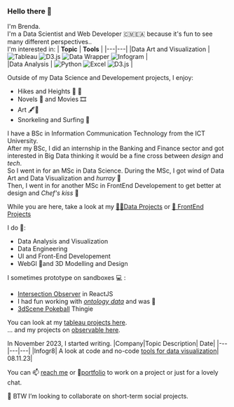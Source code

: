 ### Hello there 👋

I'm Brenda.   
I'm a Data Scientist and Web Developer 🇨🇲🇪🇦 because it's fun to see many different perspectives..  
I'm interested in:
| **Topic** | **Tools** |
|---|---|
|Data Art and Visualization | ![Tableau](https://img.shields.io/badge/Tableau-blue) ![D3.js](https://img.shields.io/badge/D3.js-blue) ![Data Wrapper](https://img.shields.io/badge/DataWrapper-blue) ![Infogram](https://img.shields.io/badge/Infogram-blue) |  
|Data Analysis | ![Python](https://img.shields.io/badge/Python-pink) ![Excel](https://img.shields.io/badge/Excel-pink) ![D3.js](https://img.shields.io/badge/D3.js-pink) |     

Outside of my Data Science and Developement projects, I enjoy:
  - Hikes and Heights 🥾 📸
  - Novels 📖 and Movies 🎞️
  - Art 🖋️🎊
  - Snorkeling and Surfing 🌊    
 
I have a BSc in Information Communication Technology from the ICT University.   
After my BSc, I did an internship in the Banking and Finance sector and got interested in Big Data thinking it would be a fine cross between _design_ and _tech_.   
So I went in for an MSc in Data Science. During the MSc, I got wind of Data Art and Data Visualization and _hurray_ 🎊    
Then, I went in for another MSc in FrontEnd Developement to get better at design and _Chef's kiss_ 🥳

While you are here, take a look at my [👩‍💻Data Projects](https://portfolio-qb.vercel.app/) or [🎨 FrontEnd Projects](https://qb-3d.netlify.app)  

I do 🌱:  
  * Data Analysis and Visualization
  * Data Engineering
  * UI and Front-End Developement
  * WebGl 🤔and 3D Modelling and Design
  
I sometimes prototype on sandboxes 💻 :  
  * [Intersection Observer](https://codesandbox.io/s/intersection-observer-framer-motion-gl42y2?file=/src/index.js) in ReactJS
  * I had fun working with [_ontology data_](https://lagom-qb.github.io/Fraud-Detection/intro.html) and was 🤯 
  * [3dScene Pokeball](https://lagom-qb.github.io/3dScene/) Thingie


You can look at my [tableau projects here](https://public.tableau.com/profile/quinsy.brenda#!/).  
... and my projects on [observable here](https://observablehq.com/@lagom-qb).

In November 2023, I started writing.
|Company|Topic Description| Date|
|---|---|---|
|Infogr8| A look at code and no-code [tools for data visualization](https://infogr8.com/quinsy-brenda-navigating-tech-landscape-data-visualisation/)| 08.11.23|

  You can 📫 [reach me](mailto:tebid.qb@gmail.com) or 📜[portfolio](https://docs.google.com/document/d/1rHF9BXt3ioYu7yBC-xUaLKfI34axya82HZpI3qb3EQc/edit?usp=sharing) to work on a project or just for a lovely chat.

👯 BTW I’m looking to collaborate on short-term social projects.
